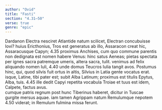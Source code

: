 ```yaml
---
author: "Ovid"
title: "Fasti"
section: "4.31–50"
verse: true
genre: "epic"
---
```


Dardanon Electra nesciret Atlantide natum
  scilicet, Electran concubuisse Iovi?
huius Ericthonius, Tros est generatus ab illo,
  Assaracon creat hic, Assaracusque Capyn;
4.35
proximus Anchises, cum quo commune parentis
  non dedignata est nomen habere Venus:
hinc satus Aeneas; pietas spectata per ignes
  sacra patremque umeris, altera sacra, tulit.
venimus ad felix aliquando nomen Iuli,
4.40
  unde domus Teucros Iulia tangit avos.
Postumus hinc, qui, quod silvis fuit ortus in altis,
  Silvius in Latia gente vocatus erat.
isque, Latine, tibi pater est; subit Alba Latinum;
  proximus est titulis Epytus, Alba, tuis.
4.45
ille dedit Capyi repetita vocabula Troiae
  et tuus est idem, Calpete, factus avus.  
cumque patris regnum post hunc Tiberinus haberet,
  dicitur in Tuscae gurgite mersus aquae.
iam tamen Agrippam natum Remulumque nepotem
4.50
  viderat; in Remulum fulmina missa ferunt.
